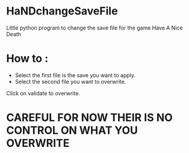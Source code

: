 # HaNDchangeSaveFile
Little python program to change the save file for the game Have A Nice Death


# How to : 
- Select the first file is the save you want to apply.
- Select the second file you want to overwrite.

Click on validate to overwrite.

# CAREFUL FOR NOW THEIR IS NO CONTROL ON WHAT YOU OVERWRITE
